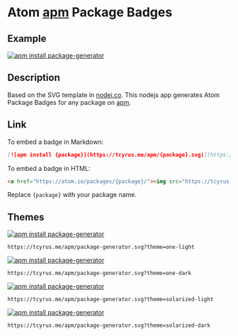 # Atom [apm](https://github.com/atom/apm) Package Badges

## Example

[![apm install package-generator](https://tcyrus.me/apm/package-generator.svg)](https://atom.io/packages/package-generator)

## Description

Based on the SVG template in [nodei.co](https://nodei.co). This nodejs app generates Atom Package Badges for any package on [apm](https://github.com/atom/apm).

## Link

To embed a badge in Markdown:

```md
[![apm install {package}](https://tcyrus.me/apm/{package}.svg)](https://atom.io/packages/{package})
```

To embed a badge in HTML:

```html
<a href="https://atom.io/packages/{package}/"><img src="https://tcyrus.me/apm/{package}.png" alt="apm install {package}"></a>
```

Replace `{package}` with your package name.

## Themes

[![apm install package-generator](https://tcyrus.me/apm/package-generator.svg?theme=one-light)](https://atom.io/packages/package-generator)

```
https://tcyrus.me/apm/package-generator.svg?theme=one-light
```

[![apm install package-generator](https://tcyrus.me/apm/package-generator.svg?theme=one-dark)](https://atom.io/packages/package-generator)

```
https://tcyrus.me/apm/package-generator.svg?theme=one-dark
```

[![apm install package-generator](https://tcyrus.me/apm/package-generator.svg?theme=solarized-light)](https://atom.io/packages/package-generator)

```
https://tcyrus.me/apm/package-generator.svg?theme=solarized-light
```

[![apm install package-generator](https://tcyrus.me/apm/package-generator.svg?theme=solarized-dark)](https://atom.io/packages/package-generator)

```
https://tcyrus.me/apm/package-generator.svg?theme=solarized-dark
```
